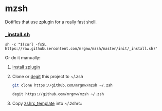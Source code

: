 # mzsh

Dotifles that use [zplugin](https://github.com/zdharma/zplugin) for a really fast shell.

### [_install.sh](init/_install.sh)

```
sh -c "$(curl -fsSL https://raw.githubusercontent.com/mrgnw/mzsh/master/init/_install.sh)"
```

Or do it manually:

1. [Install zplugin](https://github.com/zdharma/zplugin#installation)

2. Clone or [degit](https://github.com/Rich-Harris/degit) this project to ~/.zsh
    ```sh
    git clone https://github.com/mrgnw/mzsh ~/.zsh
    ```
    ```sh
    degit https://github.com/mrgnw/mzsh ~/.zsh
    ```

3. Copy [zshrc_template](init/zshrc_template) into ~/.zshrc:


